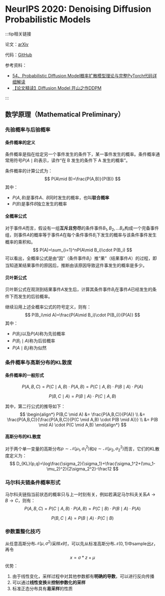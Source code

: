 # NeurIPS 2020: Denoising Diffusion Probabilistic Models

:::tip相关链接

论文：[arXiv](https://arxiv.org/pdf/2006.11239.pdf)

代码：[GitHub](https://github.com/hojonathanho/diffusion)

参考资料：
- [54、Probabilistic Diffusion Model概率扩散模型理论与完整PyTorch代码详细解读](https://www.bilibili.com/video/BV1b541197HX/?spm_id_from=333.337.search-card.all.click&vd_source=f7612ffc8ec6f523824661106b4c304f)
- [【论文精读】Diffusion Model 开山之作DDPM](https://www.bilibili.com/video/BV1WD4y157u3/?spm_id_from=333.337.search-card.all.click&vd_source=f7612ffc8ec6f523824661106b4c304f)

:::

## 数学原理（Mathematical Preliminary）

### 先验概率与后验概率

#### 条件概率的定义

条件概率是指在给定另一个事件发生的条件下，某一事件发生的概率。条件概率通常用符号$P(A\mid B)$表示，读作“在 B 发生的条件下 A 发生的概率”。

条件概率的计算公式为：
$$
P(A\mid B)=\frac{P(A,B)}{P(B)}
$$
其中：

- $P(A,B)$是事件$A$、$B$同时发生的概率，也叫**联合概率**
- $P(B)$是事件$B$独立发生的概率

#### 全概率公式

对于事件$A$而言，假设有一组**互斥且穷尽**的条件事件$B_{1},B_{2},\ldots B_{n}$构成一个完备事件组，则事件$A$的概率等于事件$A$在每个条件事件$B_i$下发生的概率与该条件事件发生概率的乘积和。
$$
P(A)=\sum_{i=1}^nP(A\mid B_i)\cdot P(B_i)
$$
可以看出，全概率公式是由“因”（条件事件$B_i$）推“果”（结果事件$A$）的过程，即当知道某结果事件的原因后，推断由该原因导致这件事发生的概率是多少。

#### 贝叶斯公式

贝叶斯公式在观测到结果事件$A$发生后，计算其条件事件$B_i$在事件$A$已经发生的条件下而发生的后验概率。

继续沿用上述全概率公式的符号定义，则有：
$$
P(B_i\mid A)=\frac{P(A\mid B_i)\cdot P(B_i)}{P(A)}
$$
其中：

- $P(B_i)$以及$P(A)$称为先验概率
- $P(B_i\mid A)$称为后验概率
- $P(A\mid B_i)$称为似然

### 条件概率与高斯分布的KL散度

#### 条件概率的一般形式

$$
P(A,B,C)=P(C\mid A,B)\cdot P(A,B)=P(C\mid A,B)\cdot P(B\mid A)\cdot P(A)
$$

$$
P(B,C\mid A)=P(B\mid A)\cdot P(C\mid A,B)
$$

其中，第二行公式的推导如下：
$$
\begin{align*}
P(B,C \mid A) &= \frac{P(A,B,C)}{P(A)} \\
&= \frac{P(A,B,C)}{\frac{P(A,B,C)}{P(C \mid A,B) \cdot P(B \mid A)}} \\
&= P(B \mid A) \cdot P(C \mid A,B)
\end{align*}
$$

#### 高斯分布的KL散度

对于两个单一变量的高斯分布$p\sim \mathcal{N}(\mu_1,\sigma_1^2)$和$q\sim \mathcal{N}(\mu_2,\sigma_2^2)$而言，它们的KL散度定义为：
$$
D_{KL}(p,q)=\log\frac{\sigma_2}{\sigma_1}+\frac{\sigma_1^2+(\mu_1-\mu_2)^2}{2\sigma_2^2}-\frac12
$$

### 马尔科夫链条件概率形式

马尔科夫链指当前状态的概率只与上一时刻有关，例如若满足马尔科夫关系$A\to B\to C$，则有：
$$
P(A,B,C) =P(C\mid A,B)\cdot P(A,B)=P(C\mid B)\cdot P(B\mid A)\cdot P(A)
$$

$$
P(B,C\mid A)=P(B\mid A)\cdot P(C\mid B)
$$

### 参数重整化技巧

从任意高斯分布$\mathcal{N}(\mu,\sigma^2)$采样$x$时，可以先从标准高斯分布$\mathcal{N}(0,1)$中sample出$z$，再令
$$
x=\sigma * z + \mu
$$
优势：

1. 由于线性变化，采样过程中对其他参数都有**明确的导数**，可以进行反向传播
2. 可以通过**线性变换**来**控制参数化的采样**
3. 标准正态分布具有**易采样**的性质